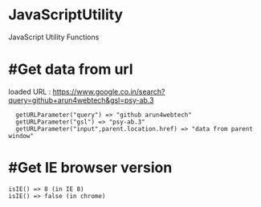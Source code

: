 # JavaScriptUtility
JavaScript Utility Functions

#Get data from url
==================
loaded URL : https://www.google.co.in/search?query=github+arun4webtech&gsl=psy-ab.3
      
      getURLParameter("query") => "github arun4webtech"
      getURLParameter("gsl") => "psy-ab.3"
      getURLParameter("input",parent.location.href) => "data from parent window"

#Get IE browser version 
========================
    isIE() => 8 (in IE 8)
    isIE() => false (in chrome)
